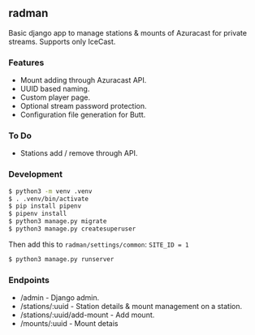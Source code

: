 ## radman

Basic django app to manage stations & mounts of Azuracast for private streams. Supports only IceCast.

### Features
- Mount adding through Azuracast API.
- UUID based naming.
- Custom player page.
- Optional stream password protection.
- Configuration file generation for Butt.

### To Do
- Stations add / remove through API.

### Development
```bash
$ python3 -m venv .venv
$ . .venv/bin/activate
$ pip install pipenv
$ pipenv install
$ python3 manage.py migrate
$ python3 manage.py createsuperuser
```

Then add this to `radman/settings/common`:
`SITE_ID = 1`

```bash
$ python3 manage.py runserver
```

### Endpoints
- /admin                    - Django admin.
- /stations/:uuid           - Station details & mount management on a station.
- /stations/:uuid/add-mount - Add mount.
- /mounts/:uuid             - Mount detais